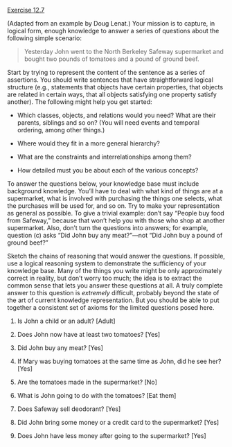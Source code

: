 [Exercise 12.7](ex_7/)

(Adapted from an example by Doug Lenat.) Your mission is to capture, in
logical form, enough knowledge to answer a series of questions about the
following simple scenario:

> Yesterday John went to the North Berkeley Safeway supermarket and
> bought two pounds of tomatoes and a pound of ground beef.

Start by trying to represent the content of the sentence as a series of
assertions. You should write sentences that have straightforward logical
structure (e.g., statements that objects have certain properties, that
objects are related in certain ways, that all objects satisfying one
property satisfy another). The following might help you get started:

-   Which classes, objects, and relations would you need? What are their
    parents, siblings and so on? (You will need events and temporal
    ordering, among other things.)

-   Where would they fit in a more general hierarchy?

-   What are the constraints and interrelationships among them?

-   How detailed must you be about each of the various concepts?

To answer the questions below, your knowledge base must include
background knowledge. You’ll have to deal with what kind of things are
at a supermarket, what is involved with purchasing the things one
selects, what the purchases will be used for, and so on. Try to make
your representation as general as possible. To give a trivial example:
don’t say “People buy food from Safeway,” because that won’t help you
with those who shop at another supermarket. Also, don’t turn the
questions into answers; for example, question (c) asks “Did John buy any
meat?”—not “Did John buy a pound of ground beef?”

Sketch the chains of reasoning that would answer the questions. If
possible, use a logical reasoning system to demonstrate the sufficiency
of your knowledge base. Many of the things you write might be only
approximately correct in reality, but don’t worry too much; the idea is
to extract the common sense that lets you answer these questions at all.
A truly complete answer to this question is *extremely*
difficult, probably beyond the state of the art of current knowledge
representation. But you should be able to put together a consistent set
of axioms for the limited questions posed here.

1.  Is John a child or an adult? \[Adult\]

2.  Does John now have at least two tomatoes? \[Yes\]

3.  Did John buy any meat? \[Yes\]

4.  If Mary was buying tomatoes at the same time as John, did he see
    her? \[Yes\]

5.  Are the tomatoes made in the supermarket? \[No\]

6.  What is John going to do with the tomatoes? \[Eat them\]

7.  Does Safeway sell deodorant? \[Yes\]

8.  Did John bring some money or a credit card to the supermarket?
    \[Yes\]

9.  Does John have less money after going to the supermarket? \[Yes\]
